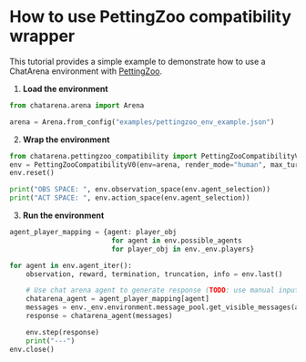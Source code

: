 # How to use PettingZoo compatibility wrapper

This tutorial provides a simple example to demonstrate how to use a ChatArena environment with [PettingZoo](https://github.com/Farama-Foundation/PettingZoo).

1. **Load the environment**
```python
from chatarena.arena import Arena

arena = Arena.from_config("examples/pettingzoo_env_example.json")
```

2. **Wrap the environment**
```python
from chatarena.pettingzoo_compatibility import PettingZooCompatibilityV0
env = PettingZooCompatibilityV0(env=arena, render_mode="human", max_turns=5)
env.reset()

print("OBS SPACE: ", env.observation_space(env.agent_selection))
print("ACT SPACE: ", env.action_space(env.agent_selection))
```

3. **Run the environment**
```python
agent_player_mapping = {agent: player_obj
                         for agent in env.possible_agents
                         for player_obj in env._env.players}

for agent in env.agent_iter():
    observation, reward, termination, truncation, info = env.last()

    # Use chat arena agent to generate response (TODO: use manual input backend rather than this method of input)
    chatarena_agent = agent_player_mapping[agent]
    messages = env._env.environment.message_pool.get_visible_messages(agent, turn=env.current_turn)
    response = chatarena_agent(messages)

    env.step(response)
    print("---")
env.close()
```